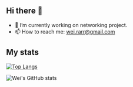 ## Hi there 👋

- 🔭 I’m currently working on networking project.
- 📫 How to reach me: wei.rarr@gmail.com
<!--
- 🌱 I’m currently learning ...
- 👯 I’m looking to collaborate on ...
- 💬 Ask me about ...
- 📫 How to reach me: wei.rarr@gmail.com
-->


## My stats
<!--Ref: https://github.com/anuraghazra/github-readme-stats/blob/master/docs/readme_cn.md-->
[![Top Langs](https://github-readme-stats.vercel.app/api/top-langs/?username=weic6&hide=Jupyter%20Notebook&layout=compact&theme=tokyonight)](https://github.com/weic6/github-readme-stats)

![Wei's GitHub stats](https://github-readme-stats.vercel.app/api?username=weic6&count_private=true&show_icons=true&theme=tokyonight)


<!--others: 贪吃蛇、leetcode提交动态-->

<!--
**weic6/weic6** is a ✨ _special_ ✨ repository because its `README.md` (this file) appears on your GitHub profile.

Here are some ideas to get you started:

- 🔭 I’m currently working on ...
- 🌱 I’m currently learning ...
- 👯 I’m looking to collaborate on ...
- 🤔 I’m looking for help with ...
- 💬 Ask me about ...
- 📫 How to reach me: ...
- 😄 Pronouns: ...
- ⚡ Fun fact: ...
-->
